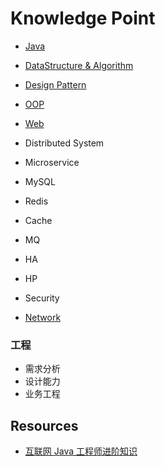 # Knowledge Point
* [Java](java/README.md)
* [DataStructure & Algorithm](ds-algo/README.md)
* [Design Pattern](design-pattern/README.md)
* [OOP](paradigms/OOP.md)

* [Web](web/README.md)

* Distributed System
* Microservice

* MySQL
* Redis
* Cache
* MQ

* HA
* HP
* Security

* [Network](network/README.md)

### 工程
* 需求分析
* 设计能力
* 业务工程

## Resources
* [互联网 Java 工程师进阶知识](https://github.com/doocs/advanced-java)